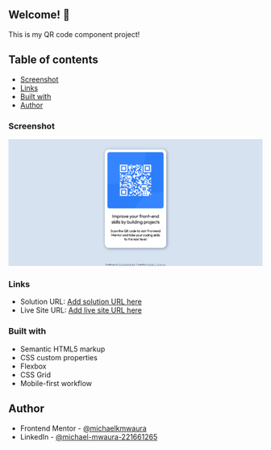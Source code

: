 ## Welcome! 👋

This is my QR code component project!

## Table of contents

  - [Screenshot](#screenshot)
  - [Links](#links)
  - [Built with](#built-with)
- [Author](#author)


### Screenshot

![](qr-code-component-main\qr-code-component-pic.png)

### Links

- Solution URL: [Add solution URL here](https://your-solution-url.com)
- Live Site URL: [Add live site URL here](https://your-live-site-url.com)


### Built with

- Semantic HTML5 markup
- CSS custom properties
- Flexbox
- CSS Grid
- Mobile-first workflow

## Author

- Frontend Mentor - [@michaelkmwaura](https://www.frontendmentor.io/profile/michaelkmwaura)
- LinkedIn - [@michael-mwaura-221661265](https://www.linkedin.com/in/michael-mwaura-221661265/)


